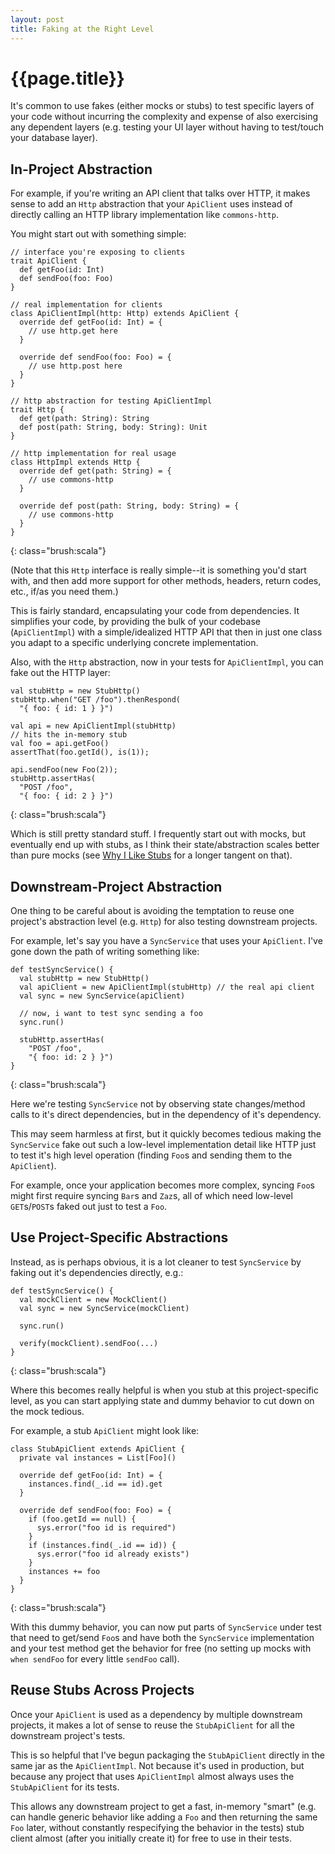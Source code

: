 ```yaml
---
layout: post
title: Faking at the Right Level
---
```


{{page.title}}
==============

It's common to use fakes (either mocks or stubs) to test specific layers of your code without incurring the complexity and expense of also exercising any dependent layers (e.g. testing your UI layer without having to test/touch your database layer).

In-Project Abstraction
----------------------

For example, if you're writing an API client that talks over HTTP, it makes sense to add an `Http` abstraction that your `ApiClient` uses instead of directly calling an HTTP library implementation like `commons-http`.

You might start out with something simple:

    // interface you're exposing to clients
    trait ApiClient {
      def getFoo(id: Int)
      def sendFoo(foo: Foo)
    }

    // real implementation for clients
    class ApiClientImpl(http: Http) extends ApiClient {
      override def getFoo(id: Int) = {
        // use http.get here
      }

      override def sendFoo(foo: Foo) = {
        // use http.post here
      }
    }

    // http abstraction for testing ApiClientImpl
    trait Http {
      def get(path: String): String
      def post(path: String, body: String): Unit
    }

    // http implementation for real usage
    class HttpImpl extends Http {
      override def get(path: String) = {
        // use commons-http
      }

      override def post(path: String, body: String) = {
        // use commons-http
      }
    }
{: class="brush:scala"}

(Note that this `Http` interface is really simple--it is something you'd start with, and then add more support for other methods, headers, return codes, etc., if/as you need them.)

This is fairly standard, encapsulating your code from dependencies. It simplifies your code, by providing the bulk of your codebase (`ApiClientImpl`) with a simple/idealized HTTP API that then in just one class you adapt to a specific underlying concrete implementation.

Also, with the `Http` abstraction, now in your tests for `ApiClientImpl`, you can fake out the HTTP layer:

    val stubHttp = new StubHttp()
    stubHttp.when("GET /foo").thenRespond(
      "{ foo: { id: 1 } }")

    val api = new ApiClientImpl(stubHttp)
    // hits the in-memory stub
    val foo = api.getFoo()
    assertThat(foo.getId(), is(1));

    api.sendFoo(new Foo(2));
    stubHttp.assertHas(
      "POST /foo",
      "{ foo: { id: 2 } }")
{: class="brush:scala"}

Which is still pretty standard stuff. I frequently start out with mocks, but eventually end up with stubs, as I think their state/abstraction scales better than pure mocks (see [Why I Like Stubs](/2010/07/09/why-i-dont-like-mocks.html) for a longer tangent on that).

Downstream-Project Abstraction
------------------------------

One thing to be careful about is avoiding the temptation to reuse one project's abstraction level (e.g. `Http`) for also testing downstream projects.

For example, let's say you have a `SyncService` that uses your `ApiClient`. I've gone down the path of writing something like:

    def testSyncService() {
      val stubHttp = new StubHttp()
      val apiClient = new ApiClientImpl(stubHttp) // the real api client
      val sync = new SyncService(apiClient)

      // now, i want to test sync sending a foo
      sync.run()

      stubHttp.assertHas(
        "POST /foo",
        "{ foo: id: 2 } }")
    }
{: class="brush:scala"}

Here we're testing `SyncService` not by observing state changes/method calls to it's direct dependencies, but in the dependency of it's dependency.

This may seem harmless at first, but it quickly becomes tedious making the `SyncService` fake out such a low-level implementation detail like HTTP just to test it's high level operation (finding `Foo`s and sending them to the `ApiClient`).

For example, once your application becomes more complex, syncing `Foo`s might first require syncing `Bar`s and `Zaz`s, all of which need low-level `GET`s/`POST`s faked out just to test a `Foo`.

Use Project-Specific Abstractions
---------------------------------

Instead, as is perhaps obvious, it is a lot cleaner to test `SyncService` by faking out it's dependencies directly, e.g.:

    def testSyncService() {
      val mockClient = new MockClient()
      val sync = new SyncService(mockClient)

      sync.run()

      verify(mockClient).sendFoo(...)
    }
{: class="brush:scala"}

Where this becomes really helpful is when you stub at this project-specific level, as you can start applying state and dummy behavior to cut down on the mock tedious.

For example, a stub `ApiClient` might look like:

    class StubApiClient extends ApiClient {
      private val instances = List[Foo]()

      override def getFoo(id: Int) = {
        instances.find(_.id == id).get
      }

      override def sendFoo(foo: Foo) = {
        if (foo.getId == null) {
          sys.error("foo id is required")
        }
        if (instances.find(_.id == id)) {
          sys.error("foo id already exists")
        }
        instances += foo
      }
    }
{: class="brush:scala"}

With this dummy behavior, you can now put parts of `SyncService` under test that need to get/send `Foo`s and have both the `SyncService` implementation and your test method get the behavior for free (no setting up mocks with `when sendFoo` for every little `sendFoo` call).

Reuse Stubs Across Projects
---------------------------

Once your `ApiClient` is used as a dependency by multiple downstream projects, it makes a lot of sense to reuse the `StubApiClient` for all the downstream project's tests.

This is so helpful that I've begun packaging the `StubApiClient` directly in the same jar as the `ApiClientImpl`. Not because it's used in production, but because any project that uses `ApiClientImpl` almost always uses the `StubApiClient` for its tests.

This allows any downstream project to get a fast, in-memory "smart" (e.g. can handle generic behavior like adding a `Foo` and then returning the same `Foo` later, without constantly respecifying the behavior in the tests) stub client almost (after you initially create it) for free to use in their tests.

